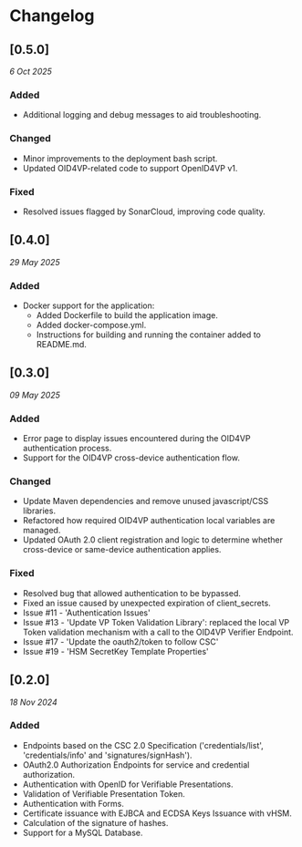 # Changelog

## [0.5.0]
_6 Oct 2025_

### Added
- Additional logging and debug messages to aid troubleshooting.

### Changed
- Minor improvements to the deployment bash script.
- Updated OID4VP-related code to support OpenID4VP v1.

### Fixed
- Resolved issues flagged by SonarCloud, improving code quality.

## [0.4.0]
_29 May 2025_

### Added
- Docker support for the application:
  - Added Dockerfile to build the application image.
  - Added docker-compose.yml.
  - Instructions for building and running the container added to README.md.

## [0.3.0]
_09 May 2025_

### Added
- Error page to display issues encountered during the OID4VP authentication process.
- Support for the OID4VP cross-device authentication flow.

### Changed
- Update Maven dependencies and remove unused javascript/CSS libraries.
- Refactored how required OID4VP authentication local variables are managed.
- Updated OAuth 2.0 client registration and logic to determine whether cross-device or same-device authentication applies.

### Fixed
- Resolved bug that allowed authentication to be bypassed.
- Fixed an issue caused by unexpected expiration of client_secrets.
- Issue #11 - 'Authentication Issues'
- Issue #13 - 'Update VP Token Validation Library': replaced the local VP Token validation mechanism with a call to the OID4VP Verifier Endpoint.
- Issue #17 - 'Update the oauth2/token to follow CSC'
- Issue #19 - 'HSM SecretKey Template Properties'

## [0.2.0]

_18 Nov 2024_

### Added

- Endpoints based on the CSC 2.0 Specification ('credentials/list', 'credentials/info' and 'signatures/signHash').
- OAuth2.0 Authorization Endpoints for service and credential authorization.
- Authentication with OpenID for Verifiable Presentations.
- Validation of Verifiable Presentation Token.
- Authentication with Forms.
- Certificate issuance with EJBCA and ECDSA Keys Issuance with vHSM.
- Calculation of the signature of hashes.
- Support for a MySQL Database.

